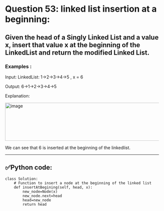 # Question 53: linked list insertion at a beginning:

## Given the head of a Singly Linked List and a value x, insert that value x at the beginning of the LinkedList and return the modified Linked List.

### Examples :

Input: LinkedList: 1->2->3->4->5 , x = 6

Output: 6->1->2->3->4->5

Explanation: 

<img width="625" height="125" alt="image" src="https://github.com/user-attachments/assets/80cee897-eed6-4a6f-a566-1600c6c8c6fe" />


We can see that 6 is inserted at the beginning of the linkedlist.

---
## ✅Python code:

```
class Solution:
    # Function to insert a node at the beginning of the linked list
    def insertAtBegining(self, head, x):
        new_node=Node(x)
        new_node.next=head
        head=new_node
        return head
```
